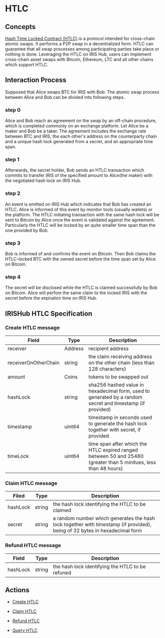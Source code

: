 # HTLC

## Concepts

[Hash Time Locked Contract (HTLC)](https://en.bitcoin.it/wiki/Hash_Time_Locked_Contracts) is a protocol intended for cross-chain atomic swaps. It performs a P2P swap in a decentralized form. HTLC can guarantee that all swap processes among participating parties take place or nothing is done. Leveraging the HTLC on IRIS Hub, users can implement cross-chain asset swaps with Bitcoin, Ethereum, LTC and all other chains which support HTLC.

## Interaction Process

Supposed that Alice swaps BTC for IRIS with Bob. The atomic swap process between Alice and Bob can be divided into following steps.

### step 0

  Alice and Bob reach an agreement on the swap by an off-chain procedure, which is completed commonly on an exchange platform. Let Alice be a maker and Bob be a taker. The agreement includes the exchange rate between BTC and IRIS, the each other's address on the counterparty chain and a unique hash lock generated from a secret, and an appropriate time span.

### step 1

  Afterwards, the secret holder, Bob sends an HTLC transaction which commits to transfer IRIS of the specified amount to Alice(the maker) with the negotiated hash lock on IRIS Hub.

### step 2

  An event is emitted on IRIS Hub which indicates that Bob has created an HTLC. Alice is informed of this event by monitor tools (usually wallets) or the platform. The HTLC initiating transaction with the same hash lock will be sent to Bitcoin by Alice once the event is validated against the agreement. Particularly the HTLC will be locked by an quite smaller time span than the one provided by Bob.

### step 3

  Bob is informed of and confirms the event on Bitcoin. Then Bob claims the HTLC-locked BTC with the owned secret before the time span set by Alice on Bitcoin.

### step 4

  The secret will be disclosed while the HTLC is claimed successfully by Bob on Bitcoin. Alice will perfom the same claim to the locked IRIS with the secret before the expiration time on IRIS Hub.

## IRISHub HTLC Specification

### Create HTLC message

| **Field**            | **Type** | **Description**                                                                                                  |
| -------------------- | -------- | ---------------------------------------------------------------------------------------------------------------- |
| receiver             | Address  | recipient address                                                                                                |
| receiverOnOtherChain | string   | the claim receiving address on the other chain (less than 128 characters)                                        |
| amount               | Coins    | tokens to be swapped out                                                                                         |
| hashLock             | string   | sha256 hashed value in hexadecimal form, used to generated by a random secret and timestamp (if provided)        |
| timestamp            | uint64   | timestamp in seconds used to generate the hash lock together with secret, if provided                            |
| timeLock             | uint64   | time span after which the HTLC expired ranged between 50 and 25480 (greater than 5 minitues, less than 48 hours) |

### Claim HTLC message

| **Filed** | **Type** | **Description**                                                                                                            |
| --------- | -------- | -------------------------------------------------------------------------------------------------------------------------- |
| hashLock  | string   | the hash lock identifying the HTLC to be claimed                                                                           |
| secret    | string   | a random number which generates the hash lock together with timestamp (if provided), being of 32 bytes in hexadecimal form |

### Refund HTLC message

| **Field** | **Type** | **Description**                                  |
| --------- | -------- | ------------------------------------------------ |
| hashLock  | string   | the hash lock identifying the HTLC to be refuned |

## Actions

- [Create HTLC](../cli-client/htlc.md#iris-tx-htlc-create)

- [Claim HTLC](../cli-client/htlc.md#iris-tx-htlc-claim)

- [Refund HTLC](../cli-client/htlc.md#iris-tx-htlc-refund)

- [Query HTLC](../cli-client/htlc.md#iris-query-htlc-htlc)
